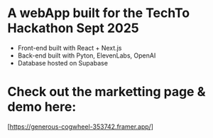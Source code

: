 # A webApp built for the TechTo Hackathon Sept 2025
- Front-end built with React + Next.js
- Back-end built with Pyton, ElevenLabs, OpenAI
- Database hosted on Supabase

# Check out the marketting page & demo here:
[https://generous-cogwheel-353742.framer.app/]
